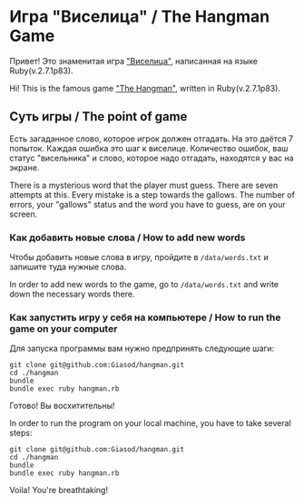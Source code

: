 # Игра "Виселица" / The Hangman Game
Привет! Это знаменитая игра ["Виселица"](https://cutt.ly/noWn37W), написанная на языке Ruby(v.2.7.1p83). 

Hi! This is the famous game ["The Hangman"](https://cutt.ly/1oWmrcp), written in Ruby(v.2.7.1p83). 

## Суть игры / The point of game 
Есть загаданное слово, которое игрок должен отгадать. На это даётся 7 попыток.
Каждая ошибка это шаг к виселице. Количество ошибок, ваш статус "висельника" и слово, которое надо отгадать,
находятся у вас на экране.

There is a mysterious word that the player must guess. There are seven attempts at this.
Every mistake is a step towards the gallows. The number of errors, your "gallows" status and the word you have to guess,
are on your screen.

### Как добавить новые слова / How to add new words
Чтобы добавить новые слова в игру, пройдите в `/data/words.txt` и запишите туда нужные слова.

In order to add new words to the game, go to `/data/words.txt` and write down the necessary words there.

### Как запустить игру у себя на компьютере / How to run the game on your computer
Для запуска программы вам нужно предпринять следующие шаги:
```
git clone git@github.com:Giasod/hangman.git
cd ./hangman
bundle
bundle exec ruby hangman.rb
```

Готово! Вы восхитительны!

In order to run the program on your local machine, you have to take several steps:
```
git clone git@github.com:Giasod/hangman.git
cd ./hangman
bundle
bundle exec ruby hangman.rb
```

Voila! You're breathtaking!
